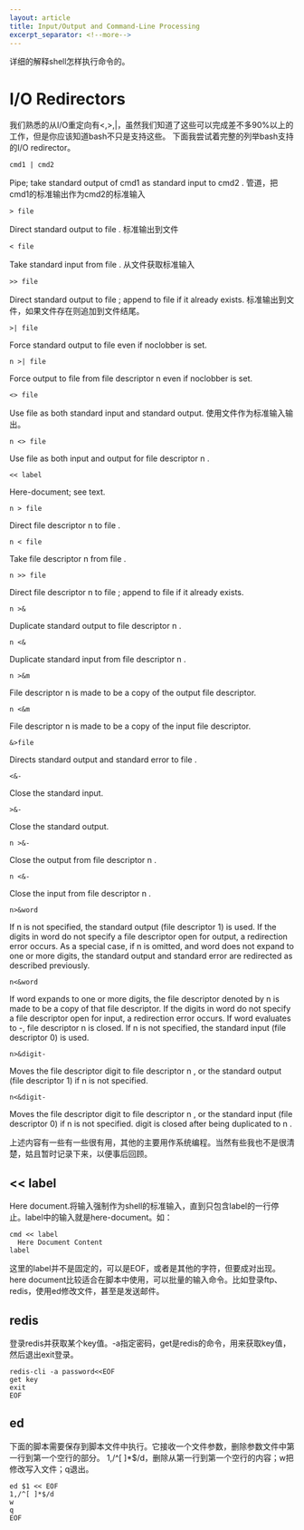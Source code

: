 ```yaml
---
layout: article
title: Input/Output and Command-Line Processing
excerpt_separator: <!--more-->
---
```

详细的解释shell怎样执行命令的。
<!--more-->

# I/O Redirectors
我们熟悉的从I/O重定向有<,>,|，虽然我们知道了这些可以完成差不多90%以上的工作，但是你应该知道bash不只是支持这些。
下面我尝试着完整的列举bash支持的I/O redirector。
```
cmd1 | cmd2
```
Pipe; take standard output of cmd1 as standard input to cmd2 .
管道，把cmd1的标准输出作为cmd2的标准输入
```
> file
```
Direct standard output to file .
标准输出到文件
```
< file
```
Take standard input from file .
从文件获取标准输入
```
>> file
```
Direct standard output to file ; append to file if it already exists.
标准输出到文件，如果文件存在则追加到文件结尾。
```
>| file
```
Force standard output to file even if noclobber is set.
```
n >| file
```
Force output to file from file descriptor n even if noclobber is set.
```
<> file
```
Use file as both standard input and standard output.
使用文件作为标准输入输出。
```
n <> file
```
Use file as both input and output for file descriptor n .
```
<< label
```
Here-document; see text.
```
n > file
```
Direct file descriptor n to file .
```
n < file
```
Take file descriptor n from file .
```
n >> file
```
Direct file descriptor n to file ; append to file if it already exists.
```
n >&
```
Duplicate standard output to file descriptor n .
```
n <&
```
Duplicate standard input from file descriptor n .
```
n >&m
```
File descriptor n is made to be a copy of the output file descriptor.
```
n <&m
```
File descriptor n is made to be a copy of the input file descriptor.
```
&>file
```
Directs standard output and standard error to file .
```
<&-
```
Close the standard input.
```
>&-
```
Close the standard output.
```
n >&-
```
Close the output from file descriptor n .
```
n <&-
```
Close the input from file descriptor n .
```
n>&word
```
If n is not specified, the standard output (file descriptor 1) is used. If the digits in word do not
specify a file descriptor open for output, a redirection error occurs. As a special case, if n is omitted,
and word does not expand to one or more digits, the standard output and standard error are
redirected as described previously.
```
n<&word
```
If word expands to one or more digits, the file descriptor denoted by n is made to be a copy of that
file descriptor. If the digits in word do not specify a file descriptor open for input, a redirection error
occurs. If word evaluates to -, file descriptor n is closed. If n is not specified, the standard input (file
descriptor 0) is used.
```
n>&digit-
```
Moves the file descriptor digit to file descriptor n , or the standard output (file descriptor 1) if n is
not specified.
```
n<&digit-
```
Moves the file descriptor digit to file descriptor n , or the standard input (file descriptor 0) if n is not
specified. digit is closed after being duplicated to n .

上述内容有一些有一些很有用，其他的主要用作系统编程。当然有些我也不是很清楚，姑且暂时记录下来，以便事后回顾。

## << label
Here document.将输入强制作为shell的标准输入，直到只包含label的一行停止。label中的输入就是here-document。如：
```
cmd << label
  Here Document Content
label
```
这里的label并不是固定的，可以是EOF，或者是其他的字符，但要成对出现。
here document比较适合在脚本中使用，可以批量的输入命令。比如登录ftp、redis，使用ed修改文件，甚至是发送邮件。

## redis
登录redis并获取某个key值。-a指定密码，get是redis的命令，用来获取key值，然后退出exit登录。
```
redis-cli -a password<<EOF
get key
exit
EOF
```

## ed
下面的脚本需要保存到脚本文件中执行。它接收一个文件参数，删除参数文件中第一行到第一个空行的部分。
1,/^[ ]*$/d，删除从第一行到第一个空行的内容；w把修改写入文件；q退出。
```
ed $1 << EOF
1,/^[ ]*$/d
w
q
EOF
```
